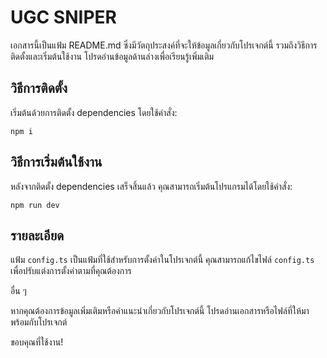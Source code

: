 # UGC SNIPER

เอกสารนี้เป็นแฟ้ม README.md ซึ่งมีวัตถุประสงค์ที่จะให้ข้อมูลเกี่ยวกับโปรเจกต์นี้ รวมถึงวิธีการติดตั้งและเริ่มต้นใช้งาน โปรดอ่านข้อมูลด้านล่างเพื่อเรียนรู้เพิ่มเติม

## วิธีการติดตั้ง

เริ่มต้นด้วยการติดตั้ง dependencies โดยใช้คำสั่ง:

```
npm i
```

## วิธีการเริ่มต้นใช้งาน

หลังจากติดตั้ง dependencies เสร็จสิ้นแล้ว คุณสามารถเริ่มต้นโปรแกรมได้โดยใช้คำสั่ง:

```
npm run dev
```

## รายละเอียด

แฟ้ม `config.ts` เป็นแฟ้มที่ใช้สำหรับการตั้งค่าในโปรเจกต์นี้ คุณสามารถแก้ไขไฟล์ `config.ts` เพื่อปรับแต่งการตั้งค่าตามที่คุณต้องการ

อื่น ๆ

หากคุณต้องการข้อมูลเพิ่มเติมหรือคำแนะนำเกี่ยวกับโปรเจกต์นี้ โปรดอ่านเอกสารหรือไฟล์ที่ให้มาพร้อมกับโปรเจกต์

ขอบคุณที่ใช้งาน!
